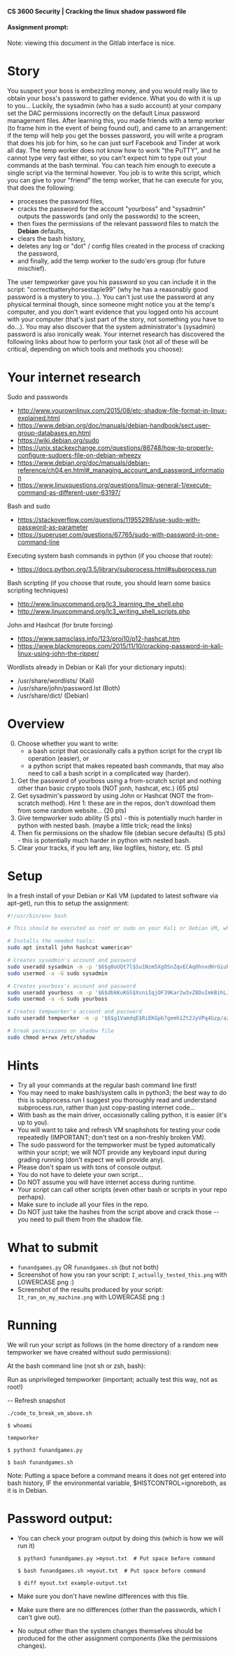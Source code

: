 #### CS 3600 Security | Cracking the linux shadow password file

#### Assignment prompt:

Note: viewing this document in the Gitlab interface is nice.

# Story
You suspect your boss is embezzling money, and you would really like to obtain your boss's password to gather evidence.
What you do with it is up to you...
Luckily, the sysadmin (who has a sudo account) at your company set the DAC permissions incorrectly on the default Linux password management files.
After learning this, you made friends with a temp worker (to frame him in the event of being found out), and came to an arrangement: 
if the temp will help you get the bosses password, you will write a program that does his job for him, so he can just surf Facebook and Tinder at work all day.
The temp worker does not know how to work "the PuTTY", and he cannot type very fast either, so you can't expect him to type out your commands at the bash terminal.
You can teach him enough to execute a single script via the terminal however.
You job is to write this script, which you can give to your "friend" the temp worker, that he can execute for you, that does the following: 
* processes the password files, 
* cracks the password for the account "yourboss" and "sysadmin"
  outputs the passwords (and only the passwords) to the screen,
* then fixes the permissions of the relevant password files to match the **Debian** defaults,
* clears the bash history,
* deletes any log or "dot" / config files created in the process of cracking the password,
* and finally, add the temp worker to the sudo'ers group (for future mischief).

The user tempworker gave you his password so you can include it in the script: "correctbatteryhorsestaple99" (why he has a reasonably good password is a mystery to you...).
You can't just use the password at any physical terminal though, since someone might notice you at the temp's computer, and you don't want evidence that you logged onto his account with your computer (that's just part of the story, not something you have to do...).
You may also discover that the system administrator's (sysadmin) password is also ironically weak.
Your internet research has discovered the following links about how to perform your task (not all of these will be critical, depending on which tools and methods you choose):

# Your internet research
Sudo and passwords
* http://www.yourownlinux.com/2015/08/etc-shadow-file-format-in-linux-explained.html
* https://www.debian.org/doc/manuals/debian-handbook/sect.user-group-databases.en.html
* https://wiki.debian.org/sudo
* https://unix.stackexchange.com/questions/86748/how-to-properly-configure-sudoers-file-on-debian-wheezy
* https://www.debian.org/doc/manuals/debian-reference/ch04.en.html#_managing_account_and_password_information
* https://www.linuxquestions.org/questions/linux-general-1/execute-command-as-different-user-63197/

Bash and sudo
* https://stackoverflow.com/questions/11955298/use-sudo-with-password-as-parameter
* https://superuser.com/questions/67765/sudo-with-password-in-one-command-line

Executing system bash commands in python (if you choose that route):
* https://docs.python.org/3.5/library/subprocess.html#subprocess.run

Bash scripting (if you choose that route, you should learn some basics scripting techniques)
* http://www.linuxcommand.org/lc3_learning_the_shell.php
* http://www.linuxcommand.org/lc3_writing_shell_scripts.php

John and Hashcat (for brute forcing)
* https://www.samsclass.info/123/proj10/p12-hashcat.htm
* https://www.blackmoreops.com/2015/11/10/cracking-password-in-kali-linux-using-john-the-ripper/

Wordlists already in Debian or Kali (for your dictionary inputs):
* /usr/share/wordlists/ (Kali)
* /usr/share/john/password.lst (Both)
* /usr/share/dict/ (Debian)

# Overview
0. Choose whether you want to write:
    * a bash script that occasionally calls a python script for the crypt lib operation (easier), or 
    * a python script that makes repeated bash commands, that may also need to call a bash script in a complicated way (harder).
1. Get the password of yourboss using a from-scratch script and nothing other than basic crypto tools (NOT jonh, hashcat, etc.) (65 pts)
2. Get sysadmin's password by using John or Hashcat (NOT the from-scratch method).
   Hint 1: these are in the repos, don't download them from some random website... (20 pts)
4. Give tempworker sudo ability (5 pts) - this is potentially much harder in python with nested bash. (maybe a little trick; read the links)
5. Then fix permissions on the shadow file (debian secure defaults) (5 pts) - this is potentially much harder in python with nested bash.
6. Clear your tracks, if you left any, like logfiles, history, etc. (5 pts)

# Setup
In a fresh install of your Debian or Kali VM (updated to latest software via apt-get), 
run this to setup the assignment:

```bash
#!/usr/bin/env bash

# This should be executed as root or sudo on your Kali or Debian VM, when internet is available.

# Installs the needed tools:
sudo apt install john hashcat wamerican*

# Creates sysadmin's account and password
sudo useradd sysadmin -m -p '$6$g0oUQt7l$Su1Nzm5XgOSnZqvECAqOhnxdHrGiuhqTRRaTEdAOw2jIQzLMx32Tluv3d5lfG7O5UAPM79LKnm4voFa2GJ36O0'
sudo usermod -a -G sudo sysadmin

# Creates yourboss's account and password
sudo useradd yourboss -m -p '$6$dbkKuKGS$XsniIqjOF39Kar2w3vZ8DuImkBihLJ0wR6skCAzwIFTDfbDdgQLYCyzRrcQeouT83didVrrOiXVYVARDpX88L/'
sudo usermod -a -G sudo yourboss

# Creates tempworker's account and password
sudo useradd tempworker -m -p '$6$g1VamdqE$RiEKGpb7gemh1Zt2JyVPq4Gzp/a2wTE5CPxNu97YaFfjS4wqbL2Nj1ousP2NWrUtjoVWw2nm8KdIcHzgzkw7R.'

# break permissions on shadow file
sudo chmod a+rwx /etc/shadow
```

# Hints
* Try all your commands at the regular bash command line first!
* You may need to make bash/system calls in python3; the best way to do this is subprocess.run
  I suggest you thoroughly read and understand subprocess.run, rather than just copy-pasting internet code...
* With bash as the main driver, occasionally calling python, it is easier (it's up to you).
* You will want to take and refresh VM snaphshots for testing your code repeatedly (IMPORTANT; don't test on a non-freshly broken VM).
* The sudo password for the tempworker must be typed automatically within your script;
  we will NOT provide any keyboard input during grading running (don't expect we will provide any).
* Please don't spam us with tons of console output.
* You do not have to delete your own script...
* Do NOT assume you will have internet access during runtime.
* Your script can call other scripts (even other bash or scripts in your repo perhaps).
* Make sure to include all your files in the repo.
* Do NOT just take the hashes from the script above and crack those -- you need to pull them from the shadow file.

# What to submit
* `funandgames.py` OR `funandgames.sh` (but not both)
* Screenshot of how you ran your script: `I_actually_tested_this.png` with LOWERCASE png :)
* Screenshot of the results produced by your script: `It_ran_on_my_machine.png` with LOWERCASE png :)

# Running
We will run your script as follows (in the home directory of a random new tempworker we have created without sudo permissions):

At the bash command line (not sh or zsh, bash):

Run as unprivileged tempworker (important; actually test this way, not as root!)

-- Refresh snapshot

`./code_to_break_vm_above.sh`

`$ whoami`

`tempworker`

`$ python3 funandgames.py`

`$ bash funandgames.sh`

Note: Putting a space before a command means it does not get entered into bash history, IF the environmental variable, $HISTCONTROL=ignoreboth, as it is in Debian.

# Password output:
* You can check your program output by doing this (which is how we will run it)

    `$ python3 funandgames.py >myout.txt  # Put space before command`

    `$ bash funandgames.sh >myout.txt  # Put space before command`

    `$ diff myout.txt example-output.txt`

* Make sure you don't have newline differences with this file.
* Make sure there are no differences (other than the passwords, which I can't give out).
* No output other than the system changes themselves should be produced for the other assignment components (like the permissions changes).

